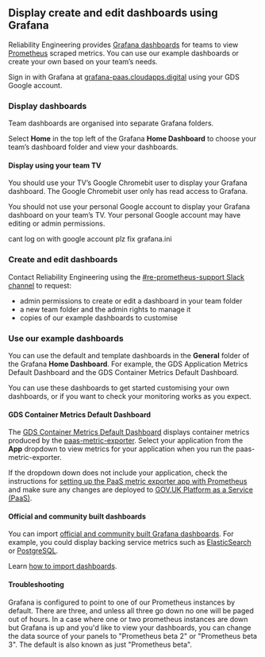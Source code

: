 ## Display create and edit dashboards using Grafana

Reliability Engineering provides [Grafana dashboards](https://grafana.com/grafana) for teams to view [Prometheus](https://prometheus.io/) scraped metrics. You can use our example dashboards or create your own based on your team’s needs.

Sign in with Grafana at [grafana-paas.cloudapps.digital](https://grafana-paas.cloudapps.digital) using your GDS Google account.

### Display dashboards

Team dashboards are organised into separate Grafana folders.

Select **Home** in the top left of the Grafana **Home Dashboard** to choose your team’s dashboard folder and view your dashboards.

#### Display using your team TV

You should use your TV’s Google Chromebit user to display your Grafana dashboard. The Google Chromebit user only has read access to Grafana.

You should not use your personal Google account to display your Grafana dashboard on your team’s TV. Your personal Google account may have editing or admin permissions.

cant log on with google account plz fix grafana.ini
### Create and edit dashboards

Contact Reliability Engineering using the [#re-prometheus-support Slack channel](https://gds.slack.com/messages/CAF5H4N4Q/#) to request:

* admin permissions to create or edit a dashboard in your team folder
* a new team folder and the admin rights to manage it
* copies of our example dashboards to customise

### Use our example dashboards

You can use the default and template dashboards in the **General** folder of the Grafana **Home Dashboard**. For example, the GDS Application Metrics Default Dashboard and the GDS Container Metrics Default Dashboard.

You can use these dashboards to get started customising your own dashboards, or if you want to check your monitoring works as you expect.

#### GDS Container Metrics Default Dashboard

The [GDS Container Metrics Default Dashboard](https://grafana-paas.cloudapps.digital/d/E2dUvczmz/container-metrics?orgId=1) displays container metrics produced by the [paas-metric-exporter](https://github.com/alphagov/paas-metric-exporter). Select your application from the **App** dropdown to view metrics for your application when you run the paas-metric-exporter.

If the dropdown down does not include your application, check the instructions for [setting up the PaaS metric exporter app with Prometheus](monitoring-alerts.html#bind-your-exporter-to-prometheus) and make sure any changes are deployed to [GOV.UK Platform as a Service (PaaS)](https://docs.cloud.service.gov.uk/).

#### Official and community built dashboards

You can import [official and community built Grafana dashboards](https://grafana.com/dashboards). For example, you could display backing service metrics such as [ElasticSearch](https://grafana.com/dashboards/266) or [PostgreSQL](https://grafana.com/dashboards/455).

Learn [how to import dashboards](http://docs.grafana.org/reference/export_import/#importing-a-dashboard).

#### Troubleshooting

Grafana is configured to point to one of our Prometheus instances by default. There are three, and unless all three go down no one will be paged out of hours. In a case where one or two prometheus instances are down but Grafana is up and you'd like to view your dashboards, you can change the data source of your panels to "Prometheus beta 2" or "Prometheus beta 3". The default is also known as just "Prometheus beta".
